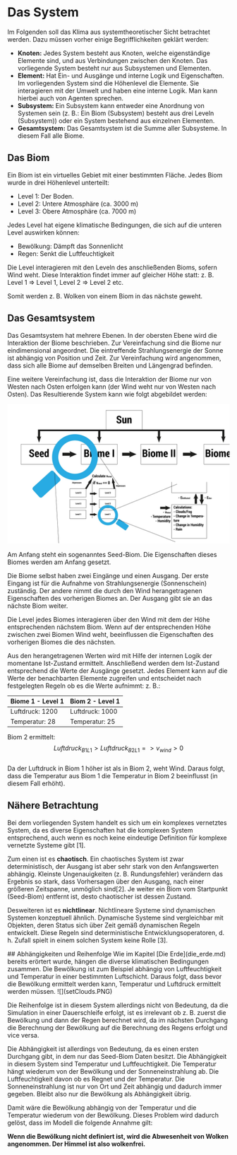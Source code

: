 # Das System

Im Folgenden soll das Klima aus systemtheoretischer Sicht betrachtet werden. Dazu müssen vorher einige Begrifflichkeiten geklärt werden:
* **Knoten:** Jedes System besteht aus Knoten, welche eigenständige Elemente sind, und aus Verbindungen zwischen den Knoten. Das vorliegende System besteht nur aus Subsystemen und Elementen.
* **Element:** Hat Ein- und Ausgänge und interne Logik und Eigenschaften. Im vorliegenden System sind die Höhenlevel die Elemente. Sie interagieren mit der Umwelt und haben eine interne Logik. Man kann hierbei auch von Agenten sprechen.
* **Subsystem:** Ein Subsystem kann entweder eine Anordnung von Systemen sein (z. B.: Ein Biom (Subsystem) besteht aus drei Leveln (Subsystem)) oder ein System bestehend aus einzelnen Elementen.
* **Gesamtsystem:** Das Gesamtsystem ist die Summe aller Subsysteme. In diesem Fall alle Biome.


## Das Biom
Ein Biom ist ein virtuelles Gebiet mit einer bestimmten Fläche. Jedes Biom wurde in drei Höhenlevel unterteilt: 
- Level 1: Der Boden.
- Level 2: Untere Atmosphäre (ca. 3000 m)
- Level 3: Obere Atmosphäre (ca. 7000 m)

Jedes Level hat eigene klimatische Bedingungen, die sich auf die unteren Level auswirken können:
- Bewölkung: Dämpft das Sonnenlicht
- Regen: Senkt die Luftfeuchtigkeit

Die Level interagieren mit den Leveln des anschließenden Bioms, sofern Wind weht. Diese Interaktion findet immer auf gleicher Höhe statt: z. B. Level 1 => Level 1, Level 2 => Level 2 etc.

Somit werden z. B. Wolken von einem Biom in das nächste geweht.

<div style="page-break-after: always;"></div>


## Das Gesamtsystem
Das Gesamtsystem hat mehrere Ebenen. In der obersten Ebene wird die Interaktion der Biome beschrieben. Zur Vereinfachung sind die Biome nur eindimensional angeordnet.
Die eintreffende Strahlungsenergie der Sonne ist abhängig von Position und Zeit. Zur Vereinfachung wird angenommen, dass sich alle Biome auf demselben Breiten und Längengrad befinden.

Eine weitere Vereinfachung ist, dass die Interaktion der Biome nur von Westen nach Osten erfolgen kann (der Wind weht nur von Westen nach Osten).
Das Resultierende System kann wie folgt abgebildet werden:

![Das System abgebildet](system.jpg)

Am Anfang steht ein sogenanntes Seed-Biom. Die Eigenschaften dieses Biomes werden am Anfang gesetzt. 

Die Biome selbst haben zwei Eingänge und einen Ausgang. Der erste Eingang ist für die Aufnahme von Strahlungsenergie (Sonnenschein) zuständig. Der andere nimmt die durch den Wind herangetragenen Eigenschaften des vorherigen Biomes an. Der Ausgang gibt sie an das nächste Biom weiter.

Die Level jedes Biomes interagieren über den Wind mit dem der Höhe entsprechenden nächstem Biom. Wenn auf der entsprechenden Höhe zwischen zwei Biomen Wind weht, beeinflussen die Eigenschaften des vorherigen Biomes die des nächsten.

Aus den herangetragenen Werten wird mit Hilfe der internen Logik der momentane Ist-Zustand ermittelt. Anschließend werden dem Ist-Zustand entsprechend die Werte der Ausgänge gesetzt.
Jedes Element kann auf die Werte der benachbarten Elemente zugreifen und entscheidet nach festgelegten Regeln ob es die Werte aufnimmt:
z. B.:

| Biome 1 - Level 1 | Biom 2 - Level 1 |
| -- | -- |
| Luftdruck: 1200 | Luftdruck: 1000 |
| Temperatur: 28 | Temperatur: 25  ||

Biom 2 ermittelt:<br/>
$$Luftdruck_{B1L1}>Luftdruck_{B2L1} => v_{wind}>0$$<br/>
Da der Luftdruck in Biom 1 höher ist als in Biom 2, weht Wind. 
Daraus folgt, dass die Temperatur aus Biom 1 die Temperatur in Biom 2 beeinflusst (in diesem Fall erhöht).

## Nähere Betrachtung
Bei dem vorliegenden System handelt es sich um ein komplexes vernetztes System, da es diverse Eigenschaften hat die komplexen System entsprechend, auch wenn es noch keine eindeutige Definition für komplexe vernetzte Systeme gibt [1].

Zum einen ist es **chaotisch**. Ein chaotisches System ist zwar deterministisch, der Ausgang ist aber sehr stark von den Anfangswerten abhängig. Kleinste Ungenauigkeiten (z. B. Rundungsfehler) verändern das Ergebnis so stark, dass Vorhersagen über den Ausgang, nach einer größeren Zeitspanne, unmöglich sind[2]. Je weiter ein Biom vom Startpunkt (Seed-Biom) entfernt ist, desto chaotischer ist dessen Zustand.

Desweiteren ist es **nichtlinear**. Nichtlineare Systeme sind dynamischen Systemen konzeptuell ähnlich. Dynamische Systeme sind vergleichbar mit Objekten, deren Status sich über Zeit gemäß dynamischen Regeln entwickelt. Diese Regeln sind deterministische Entwicklungsoperatoren, d. h. Zufall spielt in einem solchen System keine Rolle [3].

<div style="page-break-after: always;"></div>
## Abhängigkeiten und Reihenfolge
Wie im Kapitel [Die Erde](die_erde.md) bereits erörtert wurde, hängen die diverse klimatischen Bedingungen zusammen. 
Die Bewölkung ist zum Beispiel abhängig von Luftfeuchtigkeit und Temperatur in einer bestimmten Luftschicht. Daraus folgt, dass bevor die Bewölkung ermittelt werden kann, Temperatur und Luftdruck ermittelt werden müssen. 
![](setClouds.PNG)

Die Reihenfolge ist in diesem System allerdings nicht von Bedeutung, da die Simulation in einer Dauerschleife erfolgt, ist es irrelevant ob z. B. zuerst die Bewölkung und dann der Regen berechnet wird, da im nächsten Durchgang die Berechnung der Bewölkung auf die Berechnung des Regens erfolgt und vice versa.

Die Abhängigkeit ist allerdings von Bedeutung, da es einen ersten Durchgang gibt, in dem nur das Seed-Biom Daten besitzt. Die Abhängigkeit in diesem System sind Temperatur und Luftfeuchtigkeit. Die Temperatur hängt wiederum von der Bewölkung und der Sonneneinstrahlung ab. Die Luftfeuchtigkeit davon ob es Regnet und der Temperatur. Die Sonneneinstrahlung ist nur von Ort und Zeit abhängig und dadurch immer gegeben. Bleibt also nur die Bewölkung als Abhängigkeit übrig.

Damit wäre die Bewölkung abhängig von der Temperatur und die Temperatur wiederum von der Bewölkung. Dieses Problem wird dadurch gelöst, dass im Modell die folgende Annahme gilt:

**Wenn die Bewölkung nicht definiert ist, wird die Abwesenheit von Wolken angenommen. Der Himmel ist also wolkenfrei.**


